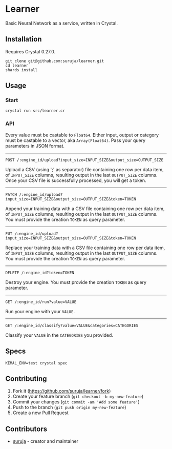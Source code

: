 # Learner

Basic Neural Network as a service, written in Crystal.

## Installation

Requires Crystal 0.27.0.

```
git clone git@github.com:suruja/learner.git
cd learner
shards install
```

## Usage

### Start

```
crystal run src/learner.cr
```

### API

Every value must be castable to `Float64`. Either input, output or category must be castable to a vector, aka `Array(Float64)`. Pass your query parameters in JSON format.

-----------------

```
POST /:engine_id/upload?input_size=INPUT_SIZE&output_size=OUTPUT_SIZE
```

Upload a CSV (using ';' as separator) file containing one row per data item, of `INPUT_SIZE` columns, resulting output
in the last `OUTPUT_SIZE` columns. Once your CSV file is successfully processed, you will get a token.

-----------------

```
PATCH /:engine_id/upload?input_size=INPUT_SIZE&output_size=OUTPUT_SIZE&token=TOKEN
```

Append your training data with a CSV file containing one row per data item, of `INPUT_SIZE` columns, resulting output
in the last `OUTPUT_SIZE` columns. You must provide the creation `TOKEN` as query parameter.

-----------------

```
PUT /:engine_id/upload?input_size=INPUT_SIZE&output_size=OUTPUT_SIZE&token=TOKEN
```

Replace your training data with a CSV file containing one row per data item, of `INPUT_SIZE` columns, resulting output
in the last `OUTPUT_SIZE` columns. You must provide the creation `TOKEN` as query parameter.

-----------------

```
DELETE /:engine_id?token=TOKEN
```

Destroy your engine. You must provide the creation `TOKEN` as query parameter.

-----------------

```
GET /:engine_id/run?value=VALUE
```

Run your engine with your `VALUE`.

-----------------

```
GET /:engine_id/classify?value=VALUE&categories=CATEGORIES
```

Classify your `VALUE` in the `CATEGORIES` you provided.


## Specs

```
KEMAL_ENV=test crystal spec
```


## Contributing

1. Fork it (<https://github.com/suruja/learner/fork>)
2. Create your feature branch (`git checkout -b my-new-feature`)
3. Commit your changes (`git commit -am 'Add some feature'`)
4. Push to the branch (`git push origin my-new-feature`)
5. Create a new Pull Request

## Contributors

- [suruja](https://github.com/suruja) - creator and maintainer
